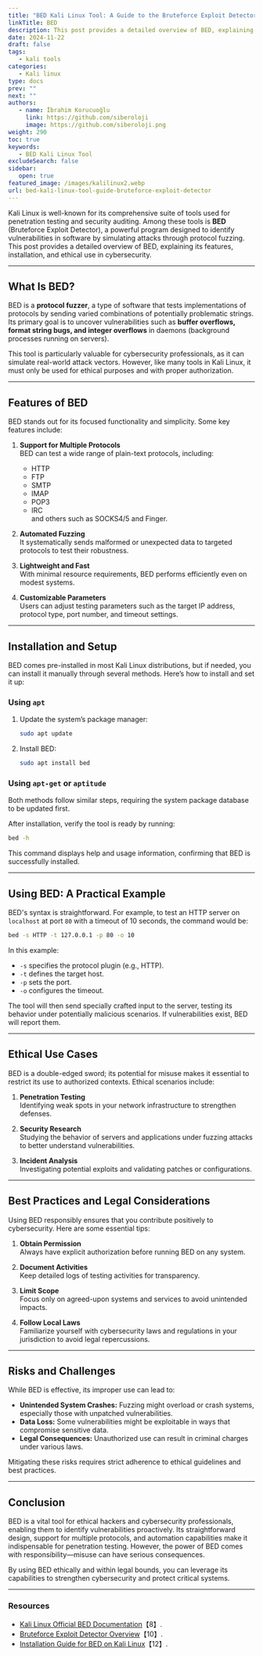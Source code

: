 ```yaml
---
title: "BED Kali Linux Tool: A Guide to the Bruteforce Exploit Detector"
linkTitle: BED
description: This post provides a detailed overview of BED, explaining its features, installation, and ethical use in cybersecurity.
date: 2024-11-22
draft: false
tags:
   - kali tools
categories:
   - Kali linux
type: docs
prev: ""
next: ""
authors:
   - name: İbrahim Korucuoğlu
     link: https://github.com/siberoloji
     image: https://github.com/siberoloji.png
weight: 290
toc: true
keywords:
   - BED Kali Linux Tool
excludeSearch: false
sidebar:
   open: true
featured_image: /images/kalilinux2.webp
url: bed-kali-linux-tool-guide-bruteforce-exploit-detector
---
```


Kali Linux is well-known for its comprehensive suite of tools used for penetration testing and security auditing. Among these tools is **BED** (Bruteforce Exploit Detector), a powerful program designed to identify vulnerabilities in software by simulating attacks through protocol fuzzing. This post provides a detailed overview of BED, explaining its features, installation, and ethical use in cybersecurity.

---

## What Is BED?

BED is a **protocol fuzzer**, a type of software that tests implementations of protocols by sending varied combinations of potentially problematic strings. Its primary goal is to uncover vulnerabilities such as **buffer overflows, format string bugs, and integer overflows** in daemons (background processes running on servers).

This tool is particularly valuable for cybersecurity professionals, as it can simulate real-world attack vectors. However, like many tools in Kali Linux, it must only be used for ethical purposes and with proper authorization.

---

## Features of BED

BED stands out for its focused functionality and simplicity. Some key features include:

1. **Support for Multiple Protocols**  
   BED can test a wide range of plain-text protocols, including:
   - HTTP
   - FTP
   - SMTP
   - IMAP
   - POP3
   - IRC  
   and others such as SOCKS4/5 and Finger.

2. **Automated Fuzzing**  
   It systematically sends malformed or unexpected data to targeted protocols to test their robustness.

3. **Lightweight and Fast**  
   With minimal resource requirements, BED performs efficiently even on modest systems.

4. **Customizable Parameters**  
   Users can adjust testing parameters such as the target IP address, protocol type, port number, and timeout settings.

---

## Installation and Setup

BED comes pre-installed in most Kali Linux distributions, but if needed, you can install it manually through several methods. Here’s how to install and set it up:

### Using `apt`

1. Update the system’s package manager:

   ```bash
   sudo apt update
   ```

2. Install BED:

   ```bash
   sudo apt install bed
   ```

### Using `apt-get` or `aptitude`

Both methods follow similar steps, requiring the system package database to be updated first.

After installation, verify the tool is ready by running:

```bash
bed -h
```

This command displays help and usage information, confirming that BED is successfully installed.

---

## Using BED: A Practical Example

BED's syntax is straightforward. For example, to test an HTTP server on `localhost` at port `80` with a timeout of 10 seconds, the command would be:

```bash
bed -s HTTP -t 127.0.0.1 -p 80 -o 10
```

In this example:

- `-s` specifies the protocol plugin (e.g., HTTP).
- `-t` defines the target host.
- `-p` sets the port.
- `-o` configures the timeout.

The tool will then send specially crafted input to the server, testing its behavior under potentially malicious scenarios. If vulnerabilities exist, BED will report them.

---

## Ethical Use Cases

BED is a double-edged sword; its potential for misuse makes it essential to restrict its use to authorized contexts. Ethical scenarios include:

1. **Penetration Testing**  
   Identifying weak spots in your network infrastructure to strengthen defenses.

2. **Security Research**  
   Studying the behavior of servers and applications under fuzzing attacks to better understand vulnerabilities.

3. **Incident Analysis**  
   Investigating potential exploits and validating patches or configurations.

---

## Best Practices and Legal Considerations

Using BED responsibly ensures that you contribute positively to cybersecurity. Here are some essential tips:

1. **Obtain Permission**  
   Always have explicit authorization before running BED on any system.

2. **Document Activities**  
   Keep detailed logs of testing activities for transparency.

3. **Limit Scope**  
   Focus only on agreed-upon systems and services to avoid unintended impacts.

4. **Follow Local Laws**  
   Familiarize yourself with cybersecurity laws and regulations in your jurisdiction to avoid legal repercussions.

---

## Risks and Challenges

While BED is effective, its improper use can lead to:

- **Unintended System Crashes:** Fuzzing might overload or crash systems, especially those with unpatched vulnerabilities.
- **Data Loss:** Some vulnerabilities might be exploitable in ways that compromise sensitive data.
- **Legal Consequences:** Unauthorized use can result in criminal charges under various laws.

Mitigating these risks requires strict adherence to ethical guidelines and best practices.

---

## Conclusion

BED is a vital tool for ethical hackers and cybersecurity professionals, enabling them to identify vulnerabilities proactively. Its straightforward design, support for multiple protocols, and automation capabilities make it indispensable for penetration testing. However, the power of BED comes with responsibility—misuse can have serious consequences.

By using BED ethically and within legal bounds, you can leverage its capabilities to strengthen cybersecurity and protect critical systems.

---

### Resources

- [Kali Linux Official BED Documentation](https://www.kali.org/tools/bed)【8】.
- [Bruteforce Exploit Detector Overview](https://www.aldeid.com)【10】.
- [Installation Guide for BED on Kali Linux](https://installati.one/install-bed-kalilinux/)【12】.
